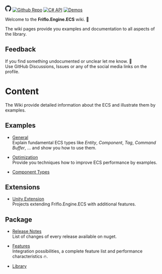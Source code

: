 
<a href="https://github.com/friflo/Friflo.Engine.ECS"><img src="images/github-mark.svg" width="20" height="20"/></a>
[![Github Repo](https://img.shields.io/badge/Repo-blue)](https://github.com/friflo/Friflo.Engine.ECS)
[![C# API](https://img.shields.io/badge/C%23%20API-22aaaa)](https://github.com/friflo/Friflo.Engine-docs)
[![Demos](https://img.shields.io/badge/Demos-22aa22)](https://github.com/friflo/Friflo.Engine.ECS-Demos)

Welcome to the **Friflo.Engine.ECS** wiki. 👋

The wiki pages provide you examples and documentation to all aspects of the library.

## Feedback

If you find something undocumented or unclear let me know. 🤔  
Use GitHub Discussions, Issues or any of the social media links on the profile.


# Content

The Wiki provide detailed information about the ECS and illustrate them by examples.

## Examples

* [General](examples/General.md)  
  Explain fundamental ECS types like *Entity*, *Component*, *Tag*, *Command Buffer*, ... and show you how to use them.

* [Optimization](examples/Optimization.md)  
  Provide you techniques how to improve ECS performance by examples.

* [Component Types](examples/Component-Types.md)


## Extensions

* [Unity Extension](extensions/Unity-extension.md)  
  Projects extending Friflo.Engine.ECS with additional features.


## Package

* [Release Notes](package/Release-Notes.md)  
  List of changes of every release available on nuget.

* [Features](package/Features.md)  
  Integration possibilities, a complete feature list and performance characteristics 🔥.

* [Library](package/Library.md)  
